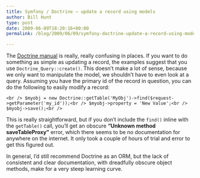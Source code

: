 ```yaml
---
title: Symfony / Doctrine – update a record using models
author: Bill Hunt
type: post
date: 2009-06-09T18:20:16+00:00
permalink: /blog/2009/06/09/symfony-doctrine-update-a-record-using-models/

---
```

The [Doctrine manual][1] is really, really confusing in places. If you want to do something as simple as updating a record, the examples suggest that you use `Doctrine_Query::create()`. This doesn&#8217;t make a lot of sense, because we only want to manipulate the model, we shouldn&#8217;t have to even look at a query.<!--more--> Assuming you have the primary id of the record in question, you can do the following to easily modify a record:

`<br />
$myobj = new Doctrine::getTable('MyObj')->find($request->getParameter('my_id'));<br />
$myobj->property = 'New Value';<br />
$myobj->save();<br />
`

This is really straightforward, but if you don&#8217;t include the `find()` inline with the `getTable()` call, you&#8217;ll get an obscure **&#8220;Unknown method saveTableProxy&#8221;** error, which there seems to be no documentation for anywhere on the internet. It only took a couple of hours of trial and error to get this figured out.

In general, I&#8217;d still recommend Doctrine as an ORM, but the lack of consistent and clear documentation, with dreadfully obscure object methods, make for a very steep learning curve.

 [1]: http://www.doctrine-project.org/documentation/manual/1_1/en "Doctrine ORM"